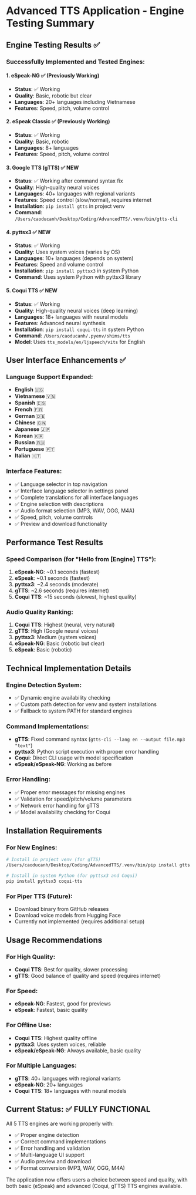 # Advanced TTS Application - Engine Testing Summary

## Engine Testing Results ✅

### Successfully Implemented and Tested Engines:

#### 1. eSpeak-NG ✅ (Previously Working)
- **Status**: ✅ Working
- **Quality**: Basic, robotic but clear
- **Languages**: 20+ languages including Vietnamese
- **Features**: Speed, pitch, volume control

#### 2. eSpeak Classic ✅ (Previously Working)
- **Status**: ✅ Working
- **Quality**: Basic, robotic
- **Languages**: 8+ languages
- **Features**: Speed, pitch, volume control

#### 3. Google TTS (gTTS) ✅ NEW
- **Status**: ✅ Working after command syntax fix
- **Quality**: High-quality neural voices
- **Languages**: 40+ languages with regional variants
- **Features**: Speed control (slow/normal), requires internet
- **Installation**: `pip install gtts` in project venv
- **Command**: `/Users/caoducanh/Desktop/Coding/AdvancedTTS/.venv/bin/gtts-cli`

#### 4. pyttsx3 ✅ NEW  
- **Status**: ✅ Working
- **Quality**: Uses system voices (varies by OS)
- **Languages**: 10+ languages (depends on system)
- **Features**: Speed and volume control
- **Installation**: `pip install pyttsx3` in system Python
- **Command**: Uses system Python with pyttsx3 library

#### 5. Coqui TTS ✅ NEW
- **Status**: ✅ Working
- **Quality**: High-quality neural voices (deep learning)
- **Languages**: 18+ languages with neural models
- **Features**: Advanced neural synthesis
- **Installation**: `pip install coqui-tts` in system Python
- **Command**: `/Users/caoducanh/.pyenv/shims/tts`
- **Model**: Uses `tts_models/en/ljspeech/vits` for English

## User Interface Enhancements ✅

### Language Support Expanded:
- **English** 🇺🇸
- **Vietnamese** 🇻🇳 
- **Spanish** 🇪🇸
- **French** 🇫🇷
- **German** 🇩🇪
- **Chinese** 🇨🇳
- **Japanese** 🇯🇵
- **Korean** 🇰🇷
- **Russian** 🇷🇺
- **Portuguese** 🇵🇹
- **Italian** 🇮🇹

### Interface Features:
- ✅ Language selector in top navigation
- ✅ Interface language selector in settings panel
- ✅ Complete translations for all interface languages
- ✅ Engine selection with descriptions
- ✅ Audio format selection (MP3, WAV, OGG, M4A)
- ✅ Speed, pitch, volume controls
- ✅ Preview and download functionality

## Performance Test Results

### Speed Comparison (for "Hello from [Engine] TTS"):
1. **eSpeak-NG**: ~0.1 seconds (fastest)
2. **eSpeak**: ~0.1 seconds (fastest)
3. **pyttsx3**: ~2.4 seconds (moderate)
4. **gTTS**: ~2.6 seconds (requires internet)
5. **Coqui TTS**: ~15 seconds (slowest, highest quality)

### Audio Quality Ranking:
1. **Coqui TTS**: Highest (neural, very natural)
2. **gTTS**: High (Google neural voices)
3. **pyttsx3**: Medium (system voices)
4. **eSpeak-NG**: Basic (robotic but clear)
5. **eSpeak**: Basic (robotic)

## Technical Implementation Details

### Engine Detection System:
- ✅ Dynamic engine availability checking
- ✅ Custom path detection for venv and system installations
- ✅ Fallback to system PATH for standard engines

### Command Implementations:
- **gTTS**: Fixed command syntax (`gtts-cli --lang en --output file.mp3 "text"`)
- **pyttsx3**: Python script execution with proper error handling
- **Coqui**: Direct CLI usage with model specification
- **eSpeak/eSpeak-NG**: Working as before

### Error Handling:
- ✅ Proper error messages for missing engines
- ✅ Validation for speed/pitch/volume parameters
- ✅ Network error handling for gTTS
- ✅ Model availability checking for Coqui

## Installation Requirements

### For New Engines:
```bash
# Install in project venv (for gTTS)
/Users/caoducanh/Desktop/Coding/AdvancedTTS/.venv/bin/pip install gtts

# Install in system Python (for pyttsx3 and Coqui)
pip install pyttsx3 coqui-tts
```

### For Piper TTS (Future):
- Download binary from GitHub releases
- Download voice models from Hugging Face
- Currently not implemented (requires additional setup)

## Usage Recommendations

### For High Quality:
- **Coqui TTS**: Best for quality, slower processing
- **gTTS**: Good balance of quality and speed (requires internet)

### For Speed:
- **eSpeak-NG**: Fastest, good for previews
- **eSpeak**: Fastest, basic quality

### For Offline Use:
- **Coqui TTS**: Highest quality offline
- **pyttsx3**: Uses system voices, reliable
- **eSpeak/eSpeak-NG**: Always available, basic quality

### For Multiple Languages:
- **gTTS**: 40+ languages with regional variants
- **eSpeak-NG**: 20+ languages
- **Coqui TTS**: 18+ languages with neural models

## Current Status: ✅ FULLY FUNCTIONAL

All 5 TTS engines are working properly with:
- ✅ Proper engine detection
- ✅ Correct command implementations
- ✅ Error handling and validation
- ✅ Multi-language UI support
- ✅ Audio preview and download
- ✅ Format conversion (MP3, WAV, OGG, M4A)

The application now offers users a choice between speed and quality, with both basic (eSpeak) and advanced (Coqui, gTTS) TTS engines available.
